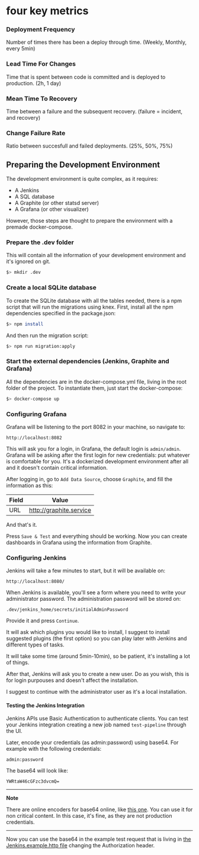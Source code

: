 four key metrics
=================

### Deployment Frequency

Number of times there has been a deploy through time. (Weekly, Monthly, every 5min)

### Lead Time For Changes

Time that is spent between code is committed and is deployed to production. (2h, 1 day)

### Mean Time To Recovery

Time between a failure and the subsequent recovery.  (failure = incident, and recovery)

### Change Failure Rate

Ratio between succesfull and failed deployments. (25%, 50%, 75%)

Preparing the Development Environment
-------------------------------------

The development environment is quite complex, as it requires:

* A Jenkins
* A SQL database
* A Graphite (or other statsd server)
* A Grafana (or other visualizer)

However, those steps are thought to prepare the environment with a premade docker-compose.

### Prepare the .dev folder

This will contain all the information of your development environment and it's ignored on git.

```sh
$> mkdir .dev
```

### Create a local SQLite database

To create the SQLite database with all the tables needed, there is a npm script that will run the migrations using knex. First, install all the npm dependencies specified in the package.json:

```sh
$> npm install
```

And then run the migration script:

```sh
$> npm run migration:apply
```

### Start the external dependencies (Jenkins, Graphite and Grafana)

All the dependencies are in the docker-compose.yml file, living in the root folder of the project. To instantiate them, just start the docker-compose:

```sh
$> docker-compose up
```

### Configuring Grafana

Grafana will be listening to the port 8082 in your machine, so navigate to:

`http://localhost:8082`

This will ask you for a login, in Grafana, the default login is `admin/admin`. Grafana will be asking after the first login for new credentials: put whatever is comfortable for you. It's a dockerized development environment after all and it doesn't contain critical information.

After logging in, go to `Add Data Source`, choose `Graphite`, and fill the information as this:

| Field | Value |
|-------|-------|
|URL|http://graphite.service|

And that's it.

Press `Save & Test` and everything should be working. Now you can create dashboards in Grafana using the information from Graphite.

### Configuring Jenkins

Jenkins will take a few minutes to start, but it will be available on:

`http://localhost:8080/`

When Jenkins is available, you'll see a form where you need to write your administrator password. The administration password will be stored on:

`.dev/jenkins_home/secrets/initialAdminPassword`

Provide it and press `Continue`.

It will ask which plugins you would like to install, I suggest to install suggested plugins (the first option) so you can play later with Jenkins and different types of tasks.

It will take some time (around 5min-10min), so be patient, it's installing a lot of things.

After that, Jenkins will ask you to create a new user. Do as you wish, this is for login purpouses and doesn't affect the installation.

I suggest to continue with the administrator user as it's a local installation.

#### Testing the Jenkins Integration

Jenkins APIs use Basic Authentication to authenticate clients. You can test your Jenkins integration creating a new job named `test-pipeline` through the UI.

Later, encode your credentials (as admin:password) using base64. For example with the following credentials:

`admin:password`

The base64 will look like:

`YWRtaW46cGFzc3dvcmQ=`

---

**Note**

There are online encoders for base64 online, like [this one](https://www.base64encode.org/). You can use it for non critical content. In this case, it's fine, as they are not production credentials.

---

Now you can use the base64 in the example test request that is living in [the Jenkins.example.http file](test/resources/Jenkins.example.http) changing the Authorization header.